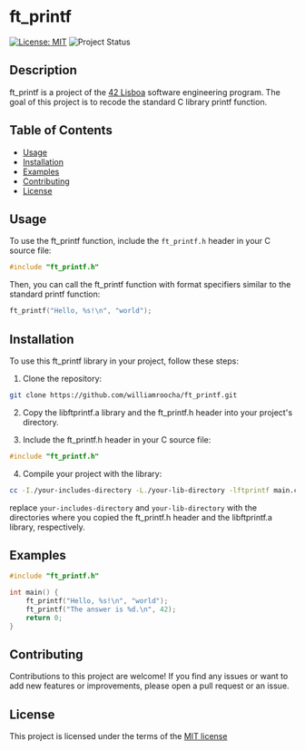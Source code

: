 # ft_printf

[![License: MIT](https://img.shields.io/badge/License-MIT-yellow.svg)](https://opensource.org/license/mit/)
![Project Status](https://img.shields.io/badge/status-complete-brightgreen.svg)

## Description

ft_printf is a project of the <a href="https://42lisboa.com/" target="_blank" rel="noopener noreferrer">42 Lisboa</a> software engineering program. The goal of this project is to recode the standard C library printf function.

## Table of Contents

- [Usage](#usage)
- [Installation](#installation)
- [Examples](#examples)
- [Contributing](#contributing)
- [License](#license)

## Usage

To use the ft_printf function, include the `ft_printf.h` header in your C source file:

```c
#include "ft_printf.h"
```

Then, you can call the ft_printf function with format specifiers similar to the standard printf function:

```c
ft_printf("Hello, %s!\n", "world");
```

## Installation

To use this ft_printf library in your project, follow these steps:

1. Clone the repository:

```bash
git clone https://github.com/williamroocha/ft_printf.git
```

2. Copy the libftprintf.a library and the ft_printf.h header into your project's directory.

3. Include the ft_printf.h header in your C source file:
    
```c
#include "ft_printf.h"
```

4. Compile your project with the library:

```bash
cc -I./your-includes-directory -L./your-lib-directory -lftprintf main.c -o your_executable
```
replace `your-includes-directory` and `your-lib-directory` with the directories where you copied the ft_printf.h header and the libftprintf.a library, respectively.

## Examples

```c
#include "ft_printf.h"

int main() {
    ft_printf("Hello, %s!\n", "world");
    ft_printf("The answer is %d.\n", 42);
    return 0;
}
```

## Contributing
Contributions to this project are welcome! If you find any issues or want to add new features or improvements, please open a pull request or an issue.

## License
This project is licensed under the terms of the [MIT license](https://opensource.org/license/mit/)